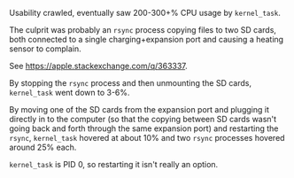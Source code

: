 Usability crawled, eventually saw 200-300+% CPU usage by `kernel_task`.

The culprit was probably an `rsync` process copying files to two SD cards, both connected to a single charging+expansion port and causing a heating sensor to complain.

See https://apple.stackexchange.com/q/363337.

By stopping the `rsync` process and then unmounting the SD cards, `kernel_task` went down to 3-6%.

By moving one of the SD cards from the expansion port and plugging it directly in to the computer (so that the copying between SD cards wasn't going back and forth through the same expansion port) and restarting the `rsync`, `kernel_task` hovered at about 10% and two `rsync` processes hovered around 25% each.

`kernel_task` is PID 0, so restarting it isn't really an option.